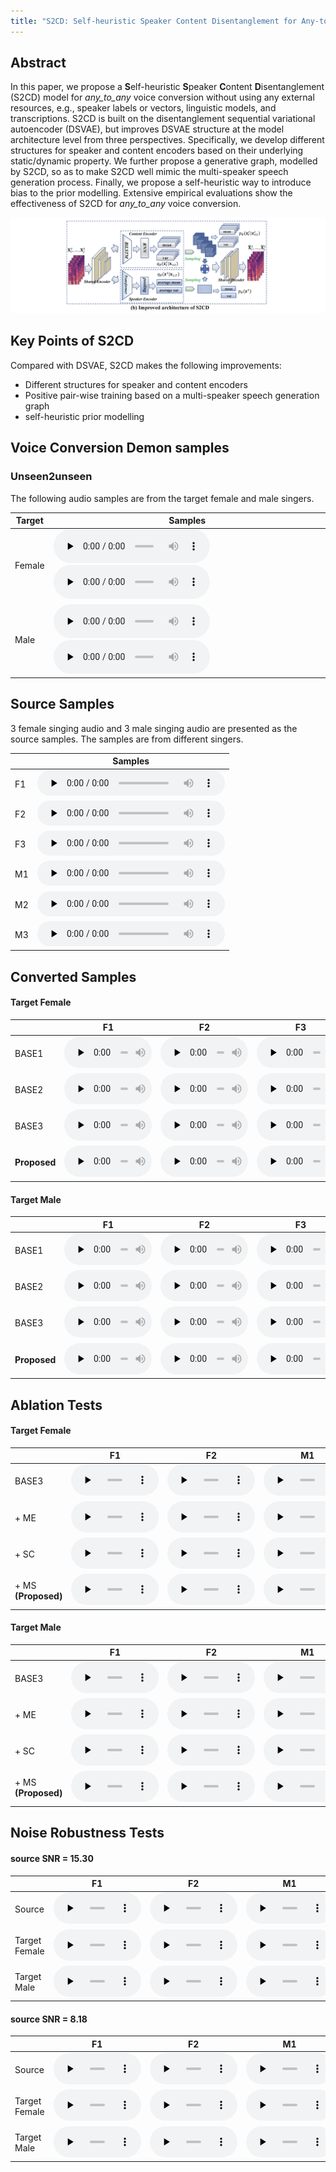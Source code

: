 ```yaml
---
title: "S2CD: Self-heuristic Speaker Content Disentanglement for Any-to-Any Voice Conversion"
---
```


## Abstract

In this paper, we propose a **S**elf-heuristic **S**peaker **C**ontent **D**isentanglement (S2CD) model for *any_to_any* voice conversion without using any external resources, e.g., speaker labels or vectors, linguistic models, and transcriptions. S2CD is built on the disentanglement sequential variational autoencoder (DSVAE), but improves DSVAE structure at the model architecture level from three perspectives. Specifically, we develop different structures for speaker and content encoders based on their underlying static/dynamic property. We further propose a generative graph, modelled by S2CD, so as to make S2CD well mimic the multi-speaker speech generation process. Finally, we propose a self-heuristic way to introduce bias to the prior modelling. Extensive empirical evaluations show the effectiveness of S2CD for *any_to_any* voice conversion.

![](2.png)

## Key Points of S2CD

Compared with DSVAE, S2CD makes the following improvements:

- Different structures for speaker and content encoders
- Positive pair-wise training based on a multi-speaker speech generation graph
- self-heuristic prior modelling

## Voice Conversion Demon samples

### Unseen2unseen

The following audio samples are from the target female and male singers.

| Target | Samples |
|  ----  | ----  |
| Female | <audio id="audio" controls="" preload="none" style="width: 250px;"> <source id="wav" src="audios/BB/gt/BB006F24I016.wav"></audio> <audio id="audio" controls="" preload="none" style="width: 250px;"> <source id="wav" src="audios/BB/gt/BB009F24I024.wav"></audio> |
| Male | <audio id="audio" controls="" preload="none" style="width: 250px;"> <source id="wav" src="audios/AM2/gt/0003_048-03.wav"></audio> <audio id="audio" controls="" preload="none" style="width: 250px;"> <source id="wav" src="audios/AM2/gt/0006_041-08.wav"></audio> |

## Source Samples

3 female singing audio and 3 male singing audio are presented as the source samples. The samples are from different singers.

| | Samples |
| --- | --- |
| F1 | <audio id="audio" controls="" preload="none" style="height: 40px"> <source id="wav" src="audios/source/F_CDF008_XT_097_023-02.wav"></audio> |
| F2 | <audio id="audio" controls="" preload="none" style="height: 40px"> <source id="wav" src="audios/source/F_F007_WXR_011_026-01.wav"></audio> |
| F3 | <audio id="audio" controls="" preload="none" style="height: 40px"> <source id="wav" src="audios/source/F_F008_ZYF_008_009-00.wav"></audio> |
| M1 | <audio id="audio" controls="" preload="none" style="height: 40px"> <source id="wav" src="audios/source/M_CDM008_GG_99_032-02.wav"></audio> |
| M2 | <audio id="audio" controls="" preload="none" style="height: 40px"> <source id="wav" src="audios/source/M_M003_CYC_018_020-02.wav"></audio> |
| M3 | <audio id="audio" controls="" preload="none" style="height: 40px"> <source id="wav" src="audios/source/M_M005_S_013_023-06.wav"></audio> |

## Converted Samples

<!-- * **M1:** BASE1
* **M2:** BASE2
* **M3:** BASE3
* **M4:** BASE3 + ME
* **M5:** BASE3 + ME + SC
* **M6:** BASE3 + ME + SC + MS **\(our proposed model\)** -->

#### Target Female

| | F1 | F2 | F3 | M1 | M2 | M3 |
| --- | --- | --- | --- | --- | --- | --- |
| BASE1 | <audio id="audio" controls="" preload="none" style="width: 140px;height: 50px"> <source id="wav" src="audios/BB/m1/F_CDF008_XT_097_023-02.wav"></audio> | <audio id="audio" controls="" preload="none" style="width: 140px;height: 50px"> <source id="wav" src="audios/BB/m1/F_F007_WXR_011_026-01.wav"></audio> | <audio id="audio" controls="" preload="none" style="width: 140px;height: 50px"> <source id="wav" src="audios/BB/m1/F_F008_ZYF_008_009-00.wav"></audio> | <audio id="audio" controls="" preload="none" style="width: 140px;height: 50px"> <source id="wav" src="audios/BB/m1/M_CDM008_GG_99_032-02.wav"></audio> | <audio id="audio" controls="" preload="none" style="width: 140px;height: 50px"> <source id="wav" src="audios/BB/m1/M_M003_CYC_018_020-02.wav"></audio> | <audio id="audio" controls="" preload="none" style="width: 140px;height: 50px"> <source id="wav" src="audios/BB/m1/M_M005_S_013_023-06.wav"></audio> |
| BASE2 | <audio id="audio" controls="" preload="none" style="width: 140px;height: 50px"> <source id="wav" src="audios/BB/m2/F_CDF008_XT_097_023-02.wav"></audio> | <audio id="audio" controls="" preload="none" style="width: 140px;height: 50px"> <source id="wav" src="audios/BB/m2/F_F007_WXR_011_026-01.wav"></audio> | <audio id="audio" controls="" preload="none" style="width: 140px;height: 50px"> <source id="wav" src="audios/BB/m2/F_F008_ZYF_008_009-00.wav"></audio> | <audio id="audio" controls="" preload="none" style="width: 140px;height: 50px"> <source id="wav" src="audios/BB/m2/M_CDM008_GG_99_032-02.wav"></audio> | <audio id="audio" controls="" preload="none" style="width: 140px;height: 50px"> <source id="wav" src="audios/BB/m2/M_M003_CYC_018_020-02.wav"></audio> | <audio id="audio" controls="" preload="none" style="width: 140px;height: 50px"> <source id="wav" src="audios/BB/m2/M_M005_S_013_023-06.wav"></audio> |
| BASE3 | <audio id="audio" controls="" preload="none" style="width: 140px;height: 50px"> <source id="wav" src="audios/BB/m3/F_CDF008_XT_097_023-02_F_CDF008_XT_097_023-02.npy.wav"></audio> | <audio id="audio" controls="" preload="none" style="width: 140px;height: 50px"> <source id="wav" src="audios/BB/m3/F_F007_WXR_011_026-01_F_F007_WXR_011_026-01.npy.wav"></audio> | <audio id="audio" controls="" preload="none" style="width: 140px;height: 50px"> <source id="wav" src="audios/BB/m3/F_F008_ZYF_008_009-00_F_F008_ZYF_008_009-00.npy.wav"></audio> | <audio id="audio" controls="" preload="none" style="width: 140px;height: 50px"> <source id="wav" src="audios/BB/m3/M_CDM008_GG_99_032-02_M_CDM008_GG_99_032-02.npy.wav"></audio> | <audio id="audio" controls="" preload="none" style="width: 140px;height: 50px"> <source id="wav" src="audios/BB/m3/M_M003_CYC_018_020-02_M_M003_CYC_018_020-02.npy.wav"></audio> | <audio id="audio" controls="" preload="none" style="width: 140px;height: 50px"> <source id="wav" src="audios/BB/m3/M_M005_S_013_023-06_M_M005_S_013_023-06.npy.wav"></audio> |
| **Proposed** | <audio id="audio" controls="" preload="none" style="width: 140px;height: 50px"> <source id="wav" src="audios/BB/m6/F_CDF008_XT_097_023-02_F_CDF008_XT_097_023-02.npy.wav"></audio> | <audio id="audio" controls="" preload="none" style="width: 140px;height: 50px"> <source id="wav" src="audios/BB/m6/F_F007_WXR_011_026-01_F_F007_WXR_011_026-01.npy.wav"></audio> | <audio id="audio" controls="" preload="none" style="width: 140px;height: 50px"> <source id="wav" src="audios/BB/m6/F_F008_ZYF_008_009-00_F_F008_ZYF_008_009-00.npy.wav"></audio> | <audio id="audio" controls="" preload="none" style="width: 140px;height: 50px"> <source id="wav" src="audios/BB/m6/M_CDM008_GG_99_032-02_M_CDM008_GG_99_032-02.npy.wav"></audio> | <audio id="audio" controls="" preload="none" style="width: 140px;height: 50px"> <source id="wav" src="audios/BB/m6/M_M003_CYC_018_020-02_M_M003_CYC_018_020-02.npy.wav"></audio> | <audio id="audio" controls="" preload="none" style="width: 140px;height: 50px"> <source id="wav" src="audios/BB/m6/M_M005_S_013_023-06_M_M005_S_013_023-06.npy.wav"></audio> |

#### Target Male

| | F1 | F2 | F3 | M1 | M2 | M3 |
| --- | --- | --- | --- | --- | --- | --- |
| BASE1 | <audio id="audio" controls="" preload="none" style="width: 140px;height: 50px"> <source id="wav" src="audios/AM2/m1/F_CDF008_XT_097_023-02.wav"></audio> | <audio id="audio" controls="" preload="none" style="width: 140px;height: 50px"> <source id="wav" src="audios/AM2/m1/F_F007_WXR_011_026-01.wav"></audio> | <audio id="audio" controls="" preload="none" style="width: 140px;height: 50px"> <source id="wav" src="audios/AM2/m1/F_F008_ZYF_008_009-00.wav"></audio> | <audio id="audio" controls="" preload="none" style="width: 140px;height: 50px"> <source id="wav" src="audios/AM2/m1/M_CDM008_GG_99_032-02.wav"></audio> | <audio id="audio" controls="" preload="none" style="width: 140px;height: 50px"> <source id="wav" src="audios/AM2/m1/M_M003_CYC_018_020-02.wav"></audio> | <audio id="audio" controls="" preload="none" style="width: 140px;height: 50px"> <source id="wav" src="audios/AM2/m1/M_M005_S_013_023-06.wav"></audio> |
| BASE2 | <audio id="audio" controls="" preload="none" style="width: 140px;height: 50px"> <source id="wav" src="audios/AM2/m2/F_CDF008_XT_097_023-02.wav"></audio> | <audio id="audio" controls="" preload="none" style="width: 140px;height: 50px"> <source id="wav" src="audios/AM2/m2/F_F007_WXR_011_026-01.wav"></audio> | <audio id="audio" controls="" preload="none" style="width: 140px;height: 50px"> <source id="wav" src="audios/AM2/m2/F_F008_ZYF_008_009-00.wav"></audio> | <audio id="audio" controls="" preload="none" style="width: 140px;height: 50px"> <source id="wav" src="audios/AM2/m2/M_CDM008_GG_99_032-02.wav"></audio> | <audio id="audio" controls="" preload="none" style="width: 140px;height: 50px"> <source id="wav" src="audios/AM2/m2/M_M003_CYC_018_020-02.wav"></audio> | <audio id="audio" controls="" preload="none" style="width: 140px;height: 50px"> <source id="wav" src="audios/AM2/m2/M_M005_S_013_023-06.wav"></audio> |
| BASE3 | <audio id="audio" controls="" preload="none" style="width: 140px;height: 50px"> <source id="wav" src="audios/AM2/m3/F_CDF008_XT_097_023-02_F_CDF008_XT_097_023-02.npy.wav"></audio> | <audio id="audio" controls="" preload="none" style="width: 140px;height: 50px"> <source id="wav" src="audios/AM2/m3/F_F007_WXR_011_026-01_F_F007_WXR_011_026-01.npy.wav"></audio> | <audio id="audio" controls="" preload="none" style="width: 140px;height: 50px"> <source id="wav" src="audios/AM2/m3/F_F008_ZYF_008_009-00_F_F008_ZYF_008_009-00.npy.wav"></audio> | <audio id="audio" controls="" preload="none" style="width: 140px;height: 50px"> <source id="wav" src="audios/AM2/m3/M_CDM008_GG_99_032-02_M_CDM008_GG_99_032-02.npy.wav"></audio> | <audio id="audio" controls="" preload="none" style="width: 140px;height: 50px"> <source id="wav" src="audios/AM2/m3/M_M003_CYC_018_020-02_M_M003_CYC_018_020-02.npy.wav"></audio> | <audio id="audio" controls="" preload="none" style="width: 140px;height: 50px"> <source id="wav" src="audios/AM2/m3/M_M005_S_013_023-06_M_M005_S_013_023-06.npy.wav"></audio> |
| **Proposed** | <audio id="audio" controls="" preload="none" style="width: 140px;height: 50px"> <source id="wav" src="audios/AM2/m6/F_CDF008_XT_097_023-02_F_CDF008_XT_097_023-02.npy.wav"></audio> | <audio id="audio" controls="" preload="none" style="width: 140px;height: 50px"> <source id="wav" src="audios/AM2/m6/F_F007_WXR_011_026-01_F_F007_WXR_011_026-01.npy.wav"></audio> | <audio id="audio" controls="" preload="none" style="width: 140px;height: 50px"> <source id="wav" src="audios/AM2/m6/F_F008_ZYF_008_009-00_F_F008_ZYF_008_009-00.npy.wav"></audio> | <audio id="audio" controls="" preload="none" style="width: 140px;height: 50px"> <source id="wav" src="audios/AM2/m6/M_CDM008_GG_99_032-02_M_CDM008_GG_99_032-02.npy.wav"></audio> | <audio id="audio" controls="" preload="none" style="width: 140px;height: 50px"> <source id="wav" src="audios/AM2/m6/M_M003_CYC_018_020-02_M_M003_CYC_018_020-02.npy.wav"></audio> | <audio id="audio" controls="" preload="none" style="width: 140px;height: 50px"> <source id="wav" src="audios/AM2/m6/M_M005_S_013_023-06_M_M005_S_013_023-06.npy.wav"></audio> |



## Ablation Tests

#### Target Female

| | F1 | F2 | M1 | M2 |
| --- | --- | --- | --- | --- |
| BASE3 | <audio id="audio" controls="" preload="none" style="width: 140px;height: 50px"> <source id="wav" src="audios/BB/m3/F_CDF008_XT_097_023-02_F_CDF008_XT_097_023-02.npy.wav"></audio> | <audio id="audio" controls="" preload="none" style="width: 140px;height: 50px"> <source id="wav" src="audios/BB/m3/F_F007_WXR_011_026-01_F_F007_WXR_011_026-01.npy.wav"></audio> | <audio id="audio" controls="" preload="none" style="width: 140px;height: 50px"> <source id="wav" src="audios/BB/m3/M_CDM008_GG_99_032-02_M_CDM008_GG_99_032-02.npy.wav"></audio> | <audio id="audio" controls="" preload="none" style="width: 140px;height: 50px"> <source id="wav" src="audios/BB/m3/M_M003_CYC_018_020-02_M_M003_CYC_018_020-02.npy.wav"></audio> |
| + ME | <audio id="audio" controls="" preload="none" style="width: 140px;height: 50px"> <source id="wav" src="audios/BB/m4/F_CDF008_XT_097_023-02_F_CDF008_XT_097_023-02.npy.wav"></audio> | <audio id="audio" controls="" preload="none" style="width: 140px;height: 50px"> <source id="wav" src="audios/BB/m4/F_F007_WXR_011_026-01_F_F007_WXR_011_026-01.npy.wav"></audio> | <audio id="audio" controls="" preload="none" style="width: 140px;height: 50px"> <source id="wav" src="audios/BB/m4/M_CDM008_GG_99_032-02_M_CDM008_GG_99_032-02.npy.wav"></audio> | <audio id="audio" controls="" preload="none" style="width: 140px;height: 50px"> <source id="wav" src="audios/BB/m4/M_M003_CYC_018_020-02_M_M003_CYC_018_020-02.npy.wav"></audio> |
| + SC | <audio id="audio" controls="" preload="none" style="width: 140px;height: 50px"> <source id="wav" src="audios/BB/m5/F_CDF008_XT_097_023-02_F_CDF008_XT_097_023-02.npy.wav"></audio> | <audio id="audio" controls="" preload="none" style="width: 140px;height: 50px"> <source id="wav" src="audios/BB/m5/F_F007_WXR_011_026-01_F_F007_WXR_011_026-01.npy.wav"></audio> | <audio id="audio" controls="" preload="none" style="width: 140px;height: 50px"> <source id="wav" src="audios/BB/m5/M_CDM008_GG_99_032-02_M_CDM008_GG_99_032-02.npy.wav"></audio> | <audio id="audio" controls="" preload="none" style="width: 140px;height: 50px"> <source id="wav" src="audios/BB/m5/M_M003_CYC_018_020-02_M_M003_CYC_018_020-02.npy.wav"></audio> |
| + MS **\(Proposed\)** | <audio id="audio" controls="" preload="none" style="width: 140px;height: 50px"> <source id="wav" src="audios/BB/m6/F_CDF008_XT_097_023-02_F_CDF008_XT_097_023-02.npy.wav"></audio> | <audio id="audio" controls="" preload="none" style="width: 140px;height: 50px"> <source id="wav" src="audios/BB/m6/F_F007_WXR_011_026-01_F_F007_WXR_011_026-01.npy.wav"></audio> | <audio id="audio" controls="" preload="none" style="width: 140px;height: 50px"> <source id="wav" src="audios/BB/m6/M_CDM008_GG_99_032-02_M_CDM008_GG_99_032-02.npy.wav"></audio> | <audio id="audio" controls="" preload="none" style="width: 140px;height: 50px"> <source id="wav" src="audios/BB/m6/M_M003_CYC_018_020-02_M_M003_CYC_018_020-02.npy.wav"></audio> |

#### Target Male

| | F1 | F2 | M1 | M2 |
| --- | --- | --- | --- | --- |
| BASE3 | <audio id="audio" controls="" preload="none" style="width: 140px;height: 50px"> <source id="wav" src="audios/AM2/m3/F_CDF008_XT_097_023-02_F_CDF008_XT_097_023-02.npy.wav"></audio> | <audio id="audio" controls="" preload="none" style="width: 140px;height: 50px"> <source id="wav" src="audios/AM2/m3/F_F007_WXR_011_026-01_F_F007_WXR_011_026-01.npy.wav"></audio> | <audio id="audio" controls="" preload="none" style="width: 140px;height: 50px"> <source id="wav" src="audios/AM2/m3/M_CDM008_GG_99_032-02_M_CDM008_GG_99_032-02.npy.wav"></audio> | <audio id="audio" controls="" preload="none" style="width: 140px;height: 50px"> <source id="wav" src="audios/AM2/m3/M_M003_CYC_018_020-02_M_M003_CYC_018_020-02.npy.wav"></audio> |
| + ME | <audio id="audio" controls="" preload="none" style="width: 140px;height: 50px"> <source id="wav" src="audios/AM2/m4/F_CDF008_XT_097_023-02_F_CDF008_XT_097_023-02.npy.wav"></audio> | <audio id="audio" controls="" preload="none" style="width: 140px;height: 50px"> <source id="wav" src="audios/AM2/m4/F_F007_WXR_011_026-01_F_F007_WXR_011_026-01.npy.wav"></audio> | <audio id="audio" controls="" preload="none" style="width: 140px;height: 50px"> <source id="wav" src="audios/AM2/m4/M_CDM008_GG_99_032-02_M_CDM008_GG_99_032-02.npy.wav"></audio> | <audio id="audio" controls="" preload="none" style="width: 140px;height: 50px"> <source id="wav" src="audios/AM2/m4/M_M003_CYC_018_020-02_M_M003_CYC_018_020-02.npy.wav"></audio> |
| + SC | <audio id="audio" controls="" preload="none" style="width: 140px;height: 50px"> <source id="wav" src="audios/AM2/m5/F_CDF008_XT_097_023-02_F_CDF008_XT_097_023-02.npy.wav"></audio> | <audio id="audio" controls="" preload="none" style="width: 140px;height: 50px"> <source id="wav" src="audios/AM2/m5/F_F007_WXR_011_026-01_F_F007_WXR_011_026-01.npy.wav"></audio> | <audio id="audio" controls="" preload="none" style="width: 140px;height: 50px"> <source id="wav" src="audios/AM2/m5/M_CDM008_GG_99_032-02_M_CDM008_GG_99_032-02.npy.wav"></audio> | <audio id="audio" controls="" preload="none" style="width: 140px;height: 50px"> <source id="wav" src="audios/AM2/m5/M_M003_CYC_018_020-02_M_M003_CYC_018_020-02.npy.wav"></audio> |
| + MS **\(Proposed\)** | <audio id="audio" controls="" preload="none" style="width: 140px;height: 50px"> <source id="wav" src="audios/AM2/m6/F_CDF008_XT_097_023-02_F_CDF008_XT_097_023-02.npy.wav"></audio> | <audio id="audio" controls="" preload="none" style="width: 140px;height: 50px"> <source id="wav" src="audios/AM2/m6/F_F007_WXR_011_026-01_F_F007_WXR_011_026-01.npy.wav"></audio> | <audio id="audio" controls="" preload="none" style="width: 140px;height: 50px"> <source id="wav" src="audios/AM2/m6/M_CDM008_GG_99_032-02_M_CDM008_GG_99_032-02.npy.wav"></audio> | <audio id="audio" controls="" preload="none" style="width: 140px;height: 50px"> <source id="wav" src="audios/AM2/m6/M_M003_CYC_018_020-02_M_M003_CYC_018_020-02.npy.wav"></audio> |


## Noise Robustness Tests

#### source SNR = 15.30

| | F1 | F2 | M1 | M2 |
| --- | --- | --- | --- | --- |
| Source | <audio id="audio" controls="" preload="none" style="width: 140px;height: 50px"> <source id="wav" src="audios/source_noise1/F_CDF008_XT_097_023-02.wav"></audio> | <audio id="audio" controls="" preload="none" style="width: 140px;height: 50px"> <source id="wav" src="audios/source_noise1/F_F007_WXR_011_026-01.wav"></audio> | <audio id="audio" controls="" preload="none" style="width: 140px;height: 50px"> <source id="wav" src="audios/source_noise1/M_CDM008_GG_99_032-02.wav"></audio> | <audio id="audio" controls="" preload="none" style="width: 140px;height: 50px"> <source id="wav" src="audios/source_noise1/M_M003_CYC_018_020-02.wav"></audio> |
| Target Female | <audio id="audio" controls="" preload="none" style="width: 140px;height: 50px"> <source id="wav" src="audios/BB/noise1/F_CDF008_XT_097_023-02_F_CDF008_XT_097_023-02.npy.wav"></audio> | <audio id="audio" controls="" preload="none" style="width: 140px;height: 50px"> <source id="wav" src="audios/BB/noise1/F_F007_WXR_011_026-01_F_F007_WXR_011_026-01.npy.wav"></audio> | <audio id="audio" controls="" preload="none" style="width: 140px;height: 50px"> <source id="wav" src="audios/BB/noise1/M_CDM008_GG_99_032-02_M_CDM008_GG_99_032-02.npy.wav"></audio> | <audio id="audio" controls="" preload="none" style="width: 140px;height: 50px"> <source id="wav" src="audios/BB/noise1/M_M003_CYC_018_020-02_M_M003_CYC_018_020-02.npy.wav"></audio> |
| Target Male | <audio id="audio" controls="" preload="none" style="width: 140px;height: 50px"> <source id="wav" src="audios/AM2/noise1/F_CDF008_XT_097_023-02_F_CDF008_XT_097_023-02.npy.wav"></audio> | <audio id="audio" controls="" preload="none" style="width: 140px;height: 50px"> <source id="wav" src="audios/AM2/noise1/F_F007_WXR_011_026-01_F_F007_WXR_011_026-01.npy.wav"></audio> | <audio id="audio" controls="" preload="none" style="width: 140px;height: 50px"> <source id="wav" src="audios/AM2/noise1/M_CDM008_GG_99_032-02_M_CDM008_GG_99_032-02.npy.wav"></audio> | <audio id="audio" controls="" preload="none" style="width: 140px;height: 50px"> <source id="wav" src="audios/AM2/noise1/M_M003_CYC_018_020-02_M_M003_CYC_018_020-02.npy.wav"></audio> |

#### source SNR = 8.18

| | F1 | F2 | M1 | M2 |
| --- | --- | --- | --- | --- |
| Source | <audio id="audio" controls="" preload="none" style="width: 140px;height: 50px"> <source id="wav" src="audios/source_noise2/F_CDF008_XT_097_023-02.wav"></audio> | <audio id="audio" controls="" preload="none" style="width: 140px;height: 50px"> <source id="wav" src="audios/source_noise2/F_F007_WXR_011_026-01.wav"></audio> | <audio id="audio" controls="" preload="none" style="width: 140px;height: 50px"> <source id="wav" src="audios/source_noise2/M_CDM008_GG_99_032-02.wav"></audio> | <audio id="audio" controls="" preload="none" style="width: 140px;height: 50px"> <source id="wav" src="audios/source_noise2/M_M003_CYC_018_020-02.wav"></audio> |
| Target Female | <audio id="audio" controls="" preload="none" style="width: 140px;height: 50px"> <source id="wav" src="audios/BB/noise2/F_CDF008_XT_097_023-02_F_CDF008_XT_097_023-02.npy.wav"></audio> | <audio id="audio" controls="" preload="none" style="width: 140px;height: 50px"> <source id="wav" src="audios/BB/noise2/F_F007_WXR_011_026-01_F_F007_WXR_011_026-01.npy.wav"></audio> | <audio id="audio" controls="" preload="none" style="width: 140px;height: 50px"> <source id="wav" src="audios/BB/noise2/M_CDM008_GG_99_032-02_M_CDM008_GG_99_032-02.npy.wav"></audio> | <audio id="audio" controls="" preload="none" style="width: 140px;height: 50px"> <source id="wav" src="audios/BB/noise2/M_M003_CYC_018_020-02_M_M003_CYC_018_020-02.npy.wav"></audio> |
| Target Male | <audio id="audio" controls="" preload="none" style="width: 140px;height: 50px"> <source id="wav" src="audios/AM2/noise2/F_CDF008_XT_097_023-02_F_CDF008_XT_097_023-02.npy.wav"></audio> | <audio id="audio" controls="" preload="none" style="width: 140px;height: 50px"> <source id="wav" src="audios/AM2/noise2/F_F007_WXR_011_026-01_F_F007_WXR_011_026-01.npy.wav"></audio> | <audio id="audio" controls="" preload="none" style="width: 140px;height: 50px"> <source id="wav" src="audios/AM2/noise2/M_CDM008_GG_99_032-02_M_CDM008_GG_99_032-02.npy.wav"></audio> | <audio id="audio" controls="" preload="none" style="width: 140px;height: 50px"> <source id="wav" src="audios/AM2/noise2/M_M003_CYC_018_020-02_M_M003_CYC_018_020-02.npy.wav"></audio> |

